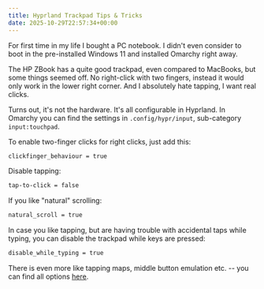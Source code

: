 ```yaml
---
title: Hyprland Trackpad Tips & Tricks
date: 2025-10-29T22:57:34+00:00
---
```


For first time in my life I bought a PC notebook. I didn't even consider to boot in the pre-installed Windows 11 and installed Omarchy right away.

The HP ZBook has a quite good trackpad, even compared to MacBooks, but some things seemed off. No right-click with two fingers, instead it would only work in the lower right corner. And I absolutely hate tapping, I want real clicks.

Turns out, it's not the hardware. It's all configurable in Hyprland. In Omarchy you can find the settings in `.config/hypr/input`, sub-category `input:touchpad`.

To enable two-finger clicks for right clicks, just add this:

~~~ bash
clickfinger_behaviour = true
~~~

Disable tapping:

~~~ bash
tap-to-click = false
~~~

If you like "natural" scrolling:

~~~ bash
natural_scroll = true
~~~

In case you like tapping, but are having trouble with accidental taps while typing, you can disable the trackpad while keys are pressed:

~~~ bash
disable_while_typing = true
~~~

There is even more like tapping maps, middle button emulation etc. -- you can find all options [here](https://wiki.hypr.land/Configuring/Variables/#touchpad).

